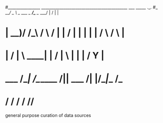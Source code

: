 #________________  ___________________________________________ ___  _____ ._.
#\_   _____/  _  \ \_   ___ \__    ___/\_____  \__    ___/    |   \/     \| |
# |    __)/  /_\  \/    \  \/ |    |    /   |   \|    |  |    |   /  \ /  \ |
# |     \/    |    \     \____|    |   /    |    \    |  |    |  /    Y    \|
# \___  /\____|__  /\______  /|____|   \_______  /____|  |______/\____|__  /_
#     \/         \/        \/                  \/                        \/\/
general purpose curation of data sources
